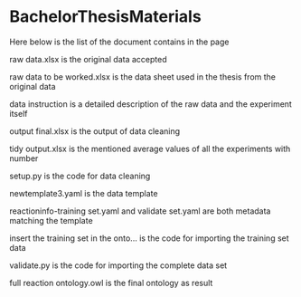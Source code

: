 # BachelorThesisMaterials
Here below is the list of the document contains in the page

raw data.xlsx is the original data accepted

raw data to be worked.xlsx is the data sheet used in the thesis from the original data

data instruction is a detailed description of the raw data and the experiment itself

output final.xlsx is the output of data cleaning

tidy output.xlsx is the mentioned average values of all the experiments with number

setup.py is the code for data cleaning

newtemplate3.yaml is the data template

reactioninfo-training set.yaml and validate set.yaml are both metadata matching the template

insert the training set in the onto... is the code for importing the training set data

validate.py is the code for importing the complete data set

full reaction ontology.owl is the final ontology as result
